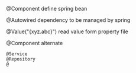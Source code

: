 

@Component
    define spring bean

@Autowired
    dependency to be managed by spring 


@Value("{xyz.abc}")
    read value form property file



@Component alternate
    
    @Service
    @Repository
    @


